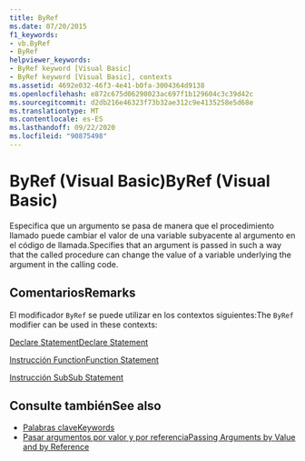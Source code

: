 ```yaml
---
title: ByRef
ms.date: 07/20/2015
f1_keywords:
- vb.ByRef
- ByRef
helpviewer_keywords:
- ByRef keyword [Visual Basic]
- ByRef keyword [Visual Basic], contexts
ms.assetid: 4692e032-46f3-4e41-b0fa-3004364d9138
ms.openlocfilehash: e872c675d06290023ac697f1b129604c3c39d42c
ms.sourcegitcommit: d2db216e46323f73b32ae312c9e4135258e5d68e
ms.translationtype: MT
ms.contentlocale: es-ES
ms.lasthandoff: 09/22/2020
ms.locfileid: "90875498"
---
```

# <a name="byref-visual-basic"></a><span data-ttu-id="30961-102">ByRef (Visual Basic)</span><span class="sxs-lookup"><span data-stu-id="30961-102">ByRef (Visual Basic)</span></span>

<span data-ttu-id="30961-103">Especifica que un argumento se pasa de manera que el procedimiento llamado puede cambiar el valor de una variable subyacente al argumento en el código de llamada.</span><span class="sxs-lookup"><span data-stu-id="30961-103">Specifies that an argument is passed in such a way that the called procedure can change the value of a variable underlying the argument in the calling code.</span></span>  
  
## <a name="remarks"></a><span data-ttu-id="30961-104">Comentarios</span><span class="sxs-lookup"><span data-stu-id="30961-104">Remarks</span></span>  

 <span data-ttu-id="30961-105">El modificador `ByRef` se puede utilizar en los contextos siguientes:</span><span class="sxs-lookup"><span data-stu-id="30961-105">The `ByRef` modifier can be used in these contexts:</span></span>  
  
 [<span data-ttu-id="30961-106">Declare Statement</span><span class="sxs-lookup"><span data-stu-id="30961-106">Declare Statement</span></span>](../statements/declare-statement.md)  
  
 [<span data-ttu-id="30961-107">Instrucción Function</span><span class="sxs-lookup"><span data-stu-id="30961-107">Function Statement</span></span>](../statements/function-statement.md)  
  
 [<span data-ttu-id="30961-108">Instrucción Sub</span><span class="sxs-lookup"><span data-stu-id="30961-108">Sub Statement</span></span>](../statements/sub-statement.md)  
  
## <a name="see-also"></a><span data-ttu-id="30961-109">Consulte también</span><span class="sxs-lookup"><span data-stu-id="30961-109">See also</span></span>

- [<span data-ttu-id="30961-110">Palabras clave</span><span class="sxs-lookup"><span data-stu-id="30961-110">Keywords</span></span>](../keywords/index.md)
- [<span data-ttu-id="30961-111">Pasar argumentos por valor y por referencia</span><span class="sxs-lookup"><span data-stu-id="30961-111">Passing Arguments by Value and by Reference</span></span>](../../programming-guide/language-features/procedures/passing-arguments-by-value-and-by-reference.md)
